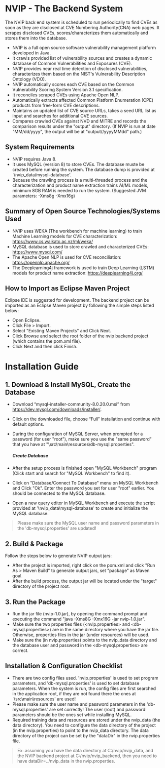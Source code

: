 
# NVIP - The Backend System
The NVIP back end system is scheduled to run periodically to find CVEs as soon as they are disclosed at CVE Numbering Authority(CNA) web pages. 
It scrapes disclosed CVEs, scores/characterizes them automatically and stores them into the database.

* NVIP is a full open source software vulnerability management platform developed in Java.
* It crawls provided list of vulnerability sources and creates a dynamic database of Common Vulnerabilities and Exposures (CVE). 
* NVIP provides near real time detection of disclosed vulnerabilities, characterizes them based on the NIST's Vulnerability Description Ontology (VDO). 
* NVIP automatically scores each CVE based on the Common Vulnerability Scoring System Version 3.1 specification.
* It reconciles scraped CVEs using Apache Open NLP. 
* Automatically extracts affected Common Platform Enumeration (CPE) products from free-form CVE descriptions.
* Maintains an updated list of CVE source URLs, takes a seed URL list as input and searches for additional CVE sources. 
* Compares crawled CVEs against NVD and MITRE and records the comparison results under the "output" directory. 
(If NVIP is run at date "MM/dd/yyyy", the output will be at "output//yyyyMMdd" path.) 

## System Requirements
* NVIP requires Java 8.
* It uses MySQL (version 8) to store CVEs. The database muste be created before running the system. The database dump is provided at '/nvip_data/mysql-database'. 
* Because the crawling process is a multi-threaded process and the characterization and product name extraction trains AI/ML models, minimum 8GB RAM is needed to run the system.
(Suggested JVM parameters: -Xms8g -Xmx16g) 

## Summary of Open Source Technologies/Systems Used
* NVIP uses WEKA (The workbench for machine learning) to train Machine Learning models for CVE characterization: https://www.cs.waikato.ac.nz/ml/weka/
* MySQL database is used to store crawled and characterized CVEs: https://www.mysql.com/
* The Apache Open NLP is used for CVE reconciliation: https://opennlp.apache.org/ 
* The Deeplearning4j framework is used to train Deep Learning (LSTM) models for product name extraction: https://deeplearning4j.org/

## How to Import as Eclipse Maven Project
Eclipse IDE is suggested for development.
The backend project can be imported as an Eclipse Maven project by following the simple steps listed below:

* Open Eclipse.
* Click File > Import.
* Select "Existing Maven Projects" and Click Next.
* Click Browse and select the root folder of the nvip backend project (which contains the pom.xml file).
* Click Next and then click Finish. 

# Installation Guide

## 1. Download & Install MySQL, Create the Database
* Download “mysql-installer-community-8.0.20.0.msi” from  https://dev.mysql.com/downloads/installer/.
* Click on the downloaded file, choose “Full” installation and continue with default options.
* During the configuration of MySQL Server, when prompted for a password (for user "root"), make sure you use the "same password" that you have at "\src\main\resources\db-mysql.properties". 

  ##### Create Database
* After the setup process is finished open "MySQL Workbench" program (Click start and search for "MySQL Workbench" to find it).
* Click on "Database/Connect To Database" menu on MySQL Workbench and Click "Ok". Enter the password you set for user "root" earlier. You should be connected to the MySQL database.
* Open a new query editor in MySQL Workbench and execute the script provided at '\nvip_data\mysql-database\' to create and initialize the MySQL database.
> Please make sure the MySQL user name and password parameters in the 'db-mysql.properties' are updated! 

## 2. Build & Package
Follow the steps below to generate NVIP output jars:
* After the project is imported, right click on the pom.xml and click "Run As > Maven Build" to generate output jars, set "package" as Maven goal.
* After the build process, the output jar will be located under the "target" directory of the project root.

## 3. Run the Package
* Run the jar file (nvip-1.0.jar), by opening the command prompt and executing the command "java -Xms8G -Xmx16G -jar nvip-1.0.jar".
* Make sure the two properties files (<nvip.properties> and <db-mysql.properties>) are in the same directory where you have the jar file. Otherwise, properties files in the jar (under resources) will be used.
* Make sure the <dataDir> (in nvip.properties) points to the nvip_data directory and the database user and password in the <db-mysql.properties> are correct.

## Installation & Configuration Checklist
- There are two config files used. 'nvip.properties' is used to set program parameters, and 'db-mysql.properties' is used to set database parameters. When the system is run, the config files are first searched in the application root, if they are not found there the ones at '\src\main\resources' are used!
- Please make sure the user name and password parameters in the 'db-mysql.properties' are set correctly! The user (root) and password parameters should be the ones set while installing MySQL. 
- Required training data and resources are stored under the nvip\_data (the data directory). You need to configure the data directory of the project (in the nvip.properties) to point to the nvip_data directory. 
The data directory of the project can be set by the "dataDir" in the nvip.properties file.
> Ex: assuming you have the data directory at C:/nvip/nvip\_data, and the NVIP backend project at C:/nvip/nvip\_backend, then you need to have dataDir=../nvip\_data in the nvip.properties.
